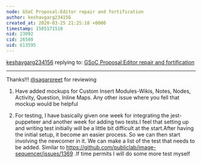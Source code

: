 ```yaml
---
node: GSoC Proposal:Editor repair and fortification
author: keshavgarg234156
created_at: 2020-03-25 21:25:18 +0000
timestamp: 1585171518
nid: 23092
cid: 26580
uid: 613595
---
```




[keshavgarg234156](../profile/keshavgarg234156) replying to: [GSoC Proposal:Editor repair and fortification](../notes/keshavgarg234156/03-06-2020/gsoc-proposal-editor-repair-and-fortification)

----
Thanks!!! [@sagarpreet](/profile/sagarpreet) for reviewing

1. Have added mockups for Custom Insert Modules-Wikis, Notes, Nodes, Activity, Question, Inline Maps. Any other issue where you fell that mockup would be helpful

2. For testing, I have basically given one week for integrating the jest-puppeteer and another week for adding two tests.I feel that setting up and writing test initially will be a little bit difficult at the start.After having the initial setup, it become an easier process. So we can then start involving the newcomer in it. We can make a list of the test that needs to be added. Similar to https://github.com/publiclab/image-sequencer/issues/1369 .If time permits I will do some more test myself